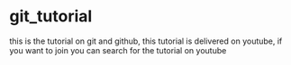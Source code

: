 # git_tutorial
this is the tutorial on git and github, this tutorial is delivered on youtube, if you want to join you can
search for the tutorial on youtube
